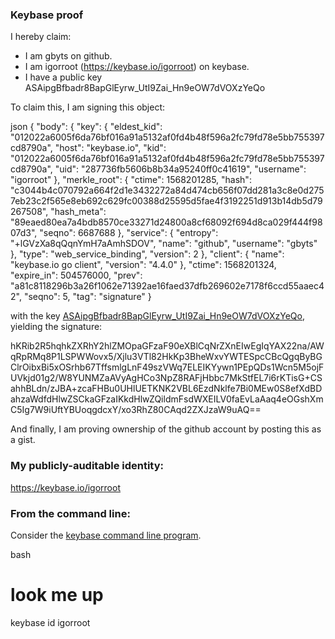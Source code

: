 ### Keybase proof

I hereby claim:

  * I am gbyts on github.
  * I am igorroot (https://keybase.io/igorroot) on keybase.
  * I have a public key ASAipgBfbadr8BapGlEyrw_UtI9Zai_Hn9eOW7dVOXzYeQo

To claim this, I am signing this object:

json
{
  "body": {
    "key": {
      "eldest_kid": "012022a6005f6da76bf016a91a5132af0fd4b48f596a2fc79fd78e5bb755397cd8790a",
      "host": "keybase.io",
      "kid": "012022a6005f6da76bf016a91a5132af0fd4b48f596a2fc79fd78e5bb755397cd8790a",
      "uid": "287736fb5606b8b34a95240ff0c41619",
      "username": "igorroot"
    },
    "merkle_root": {
      "ctime": 1568201285,
      "hash": "c3044b4c070792a664f2d1e3432272a84d474cb656f07dd281a3c8e0d2757eb23c2f565e8eb692c629fc00388d25595d5fae4f3192251d913b14db5d79267508",
      "hash_meta": "89eaed80ea7a4bdb8570ce33271d24800a8cf68092f694d8ca029f444f9807d3",
      "seqno": 6687688
    },
    "service": {
      "entropy": "+lGVzXa8qQqnYmH7aAmhSDOV",
      "name": "github",
      "username": "gbyts"
    },
    "type": "web_service_binding",
    "version": 2
  },
  "client": {
    "name": "keybase.io go client",
    "version": "4.4.0"
  },
  "ctime": 1568201324,
  "expire_in": 504576000,
  "prev": "a81c8118296b3a26f1062e71392ae16faed37dfb269602e7178f6ccd55aaec42",
  "seqno": 5,
  "tag": "signature"
}


with the key [ASAipgBfbadr8BapGlEyrw_UtI9Zai_Hn9eOW7dVOXzYeQo](https://keybase.io/igorroot), yielding the signature:


hKRib2R5hqhkZXRhY2hlZMOpaGFzaF90eXBlCqNrZXnEIwEgIqYAX22na/AWqRpRMq8P1LSPWWovx5/Xjlu3VTl82HkKp3BheWxvYWTESpcCBcQgqByBGClrOibxBi5xOSrhb67TffsmlgLnF49szVWq7ELEIKYywn1PEpQDs1Wcn5M5ojFUVkjd01g2/W8YUNMZaAVyAgHCo3NpZ8RAFjHbbc7MkStfEL7i6rKTisG+CSahhBLdn/zJBA+zcaFHBu0UHlUETKNK2VBL6EzdNklfe7Bi0MEw0S8efXdBDahzaWdfdHlwZSCkaGFzaIKkdHlwZQildmFsdWXEILV0faEvLaAaq4eOGshXmC5Ig7W9iUftYBUoqgdcxY/xo3RhZ80CAqd2ZXJzaW9uAQ==



And finally, I am proving ownership of the github account by posting this as a gist.

### My publicly-auditable identity:

https://keybase.io/igorroot

### From the command line:

Consider the [keybase command line program](https://keybase.io/download).

bash
# look me up
keybase id igorroot
